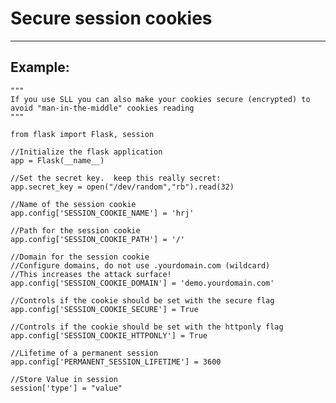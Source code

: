 # Secure session cookies
-------

## Example:


    """
    If you use SLL you can also make your cookies secure (encrypted) to 
    avoid "man-in-the-middle" cookies reading
	"""

	from flask import Flask, session

	//Initialize the flask application
	app = Flask(__name__)

	//Set the secret key.  keep this really secret:
	app.secret_key = open("/dev/random","rb").read(32) 

	//Name of the session cookie
	app.config['SESSION_COOKIE_NAME'] = 'hrj'
	
	//Path for the session cookie
	app.config['SESSION_COOKIE_PATH'] = '/'
	
	//Domain for the session cookie
	//Configure domains, do not use .yourdomain.com (wildcard)
	//This increases the attack surface!
	app.config['SESSION_COOKIE_DOMAIN'] = 'demo.yourdomain.com'
	
	//Controls if the cookie should be set with the secure flag
	app.config['SESSION_COOKIE_SECURE'] = True
	
	//Controls if the cookie should be set with the httponly flag
	app.config['SESSION_COOKIE_HTTPONLY'] = True
	
	//Lifetime of a permanent session
	app.config['PERMANENT_SESSION_LIFETIME'] = 3600

	//Store Value in session
	session['type'] = "value"
